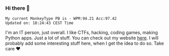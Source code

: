 ### Hi there 👋
<!-- PB START -->
```
My current MonkeyType PB is - WPM:94.21 Acc:97.42
Updated on: 18:24:43 CEST Time
```
<!-- PB END -->
I'm an IT person, just overall. I like CTFs, hacking, coding games, making Python apps. Just a lot of stuff.
You can check out my website [here](https://skill3472.github.io/).
I will probably add some interesting stuff here, when I get the idea to do so. Take care ❤️
